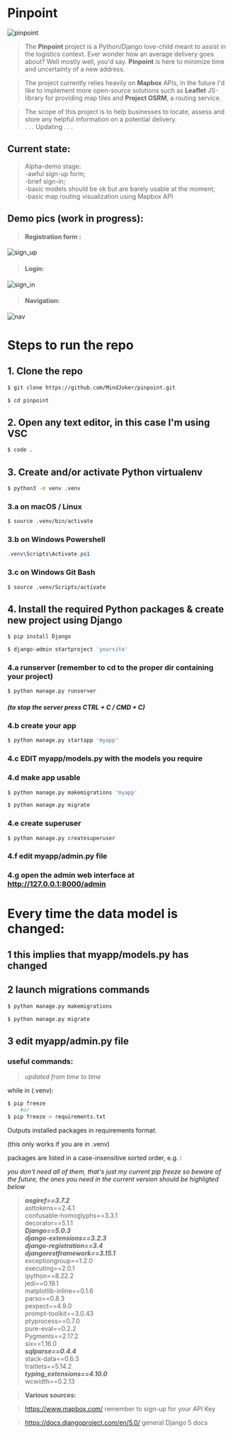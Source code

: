 # Pinpoint

![pinpoint](pinpoint/core/static/img/pinpoint/svg/logo-color.svg)

> The **Pinpoint** project is a Python/Django love-child meant to assist in the logistics context.
> Ever wonder how an average delivery goes about? Well mostly well, you'd say. **Pinpoint** is here to minimize time and uncertainty of a new address. 

> The project currently relies heavily on **Mapbox** APIs, in the future I'd like to implement more open-source solutions such as **Leaflet** JS-library for providing map tiles and **Project OSRM**, a routing service. 

> The scope of this project is to help businesses to locate, assess and store any helpful information on a potential delivery. <br>
> . . . Updating . . .

## Current state:
>Alpha-demo stage: <br>
>-awful sign-up form;<br>
>-brief sign-in; <br>
>-basic models should be ok but are barely usable at the moment;<br>
>-basic map routing visualization using Mapbox API

## Demo pics (work in progress):
><h4>Registration form :
![sign_up](demo_img/sign_up.png)
><h4>Login:
![sign_in](demo_img/sign_in.png)
><h4>Navigation:
![nav](demo_img/nav.png)



# Steps to run the repo

## 1. Clone the repo

```sh
$ git clone https://github.com/MindJoker/pinpoint.git

$ cd pinpoint
```

## 2. Open any text editor, in this case I'm using VSC
```sh
$ code .
```

## 3. Create and/or activate Python virtualenv

```sh
$ python3 -m venv .venv
```
### 3.a on macOS / Linux

```sh
$ source .venv/bin/activate
```

### 3.b on Windows Powershell

```powershell
.venv\Scripts\Activate.ps1
```

### 3.c on Windows Git Bash

```sh
$ source .venv/Scripts/activate
```
## 4. Install the required Python packages & create new project using Django

```sh
$ pip install Django

$ django-admin startproject 'yoursite' 
```

### 4.a runserver (remember to cd to the proper dir containing your project)

```sh
$ python manage.py runserver
```
##### (to stop the server press CTRL + C / CMD + C)


### 4.b create your app

```sh
$ python manage.py startapp 'myapp'
```

### 4.c EDIT myapp/models.py with the models you require

### 4.d make app usable

```sh
$ python manage.py makemigrations 'myapp'

$ python manage.py migrate
```

### 4.e create superuser

```sh
$ python manage.py createsuperuser
```

### 4.f edit myapp/admin.py file

### 4.g open the admin web interface at http://127.0.0.1:8000/admin

# Every time the data model is changed:

## 1 this implies that myapp/models.py has changed

## 2 launch migrations commands

```sh
$ python manage.py makemigrations

$ python manage.py migrate
```
## 3 edit myapp/admin.py file


### useful commands:
>*updated from time to time<br>*

while in (.venv):
```sh
$ pip freeze
    #or
$ pip freeze > requirements.txt 
```
Outputs installed packages in requirements format.

(this only works if you are in .venv)

packages are listed in a case-insensitive sorted order, e.g. :

*you don't need all of them, that's just my current pip freeze so beware of the future, the ones you need in the current version should be highligted below*


>***asgiref==3.7.2<br>***
>asttokens==2.4.1<br>
>confusable-homoglyphs==3.3.1<br>
>decorator==5.1.1<br>
>***Django==5.0.3<br>
>django-extensions==3.2.3<br>
>django-registration==3.4<br>
>djangorestframework==3.15.1<br>***
>exceptiongroup==1.2.0<br>
>executing==2.0.1<br>
>ipython==8.22.2<br>
>jedi==0.19.1<br>
>matplotlib-inline==0.1.6<br>
>parso==0.8.3<br>
>pexpect==4.9.0<br>
>prompt-toolkit==3.0.43<br>
>ptyprocess==0.7.0<br>
>pure-eval==0.2.2<br>
>Pygments==2.17.2<br>
>six==1.16.0<br>
>***sqlparse==0.4.4<br>***
>stack-data==0.6.3<br>
>traitlets==5.14.2<br>
>***typing_extensions==4.10.0<br>***
>wcwidth==0.2.13<br>


>**Various sources:**

>https://www.mapbox.com/ remember to sign-up for your API Key <br>

>https://docs.djangoproject.com/en/5.0/ general Django 5 docs


